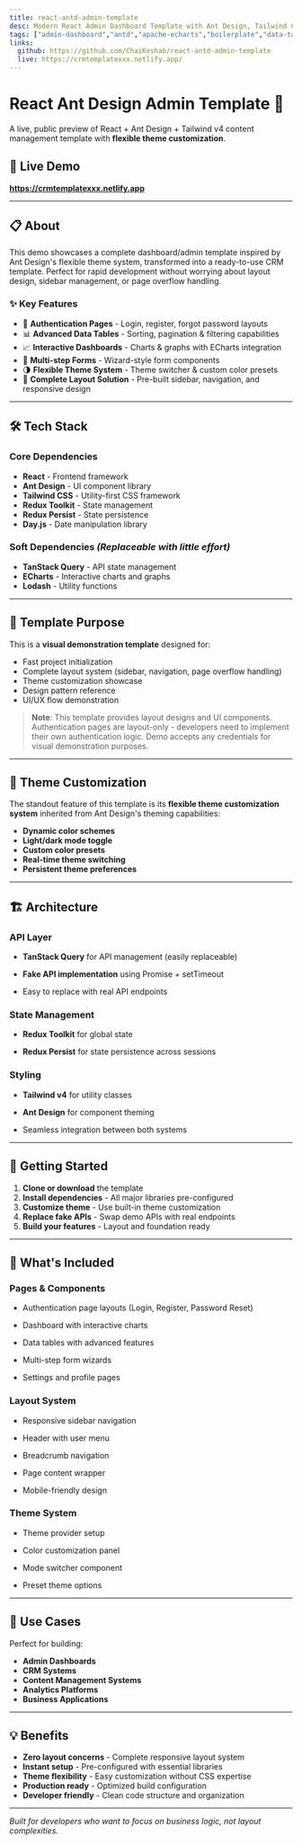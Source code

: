 ```yaml
---
title: react-antd-admin-template
desc: Modern React Admin Dashboard Template with Ant Design, Tailwind CSS & Flexible Theming System
tags: ["admin-dashboard","antd","apache-echarts","boilerplate","data-tables","multi-step-form","reactjs","redux-persist","redux-toolkit","tailwindcss-v4","theme-customization","typescript"]
links: 
  github: https://github.com/ChaiKeshab/react-antd-admin-template
  live: https://crmtemplatexxx.netlify.app/
---
```


# React Ant Design Admin Template 🚀

A live, public preview of React + Ant Design + Tailwind v4 content management template with **flexible theme customization**.

## 🔗 Live Demo

**<https://crmtemplatexxx.netlify.app>**

---

## 📋 About

This demo showcases a complete dashboard/admin template inspired by Ant Design's flexible theme system, transformed into a ready-to-use CRM template. Perfect for rapid development without worrying about layout design, sidebar management, or page overflow handling.

### ✨ Key Features

* 🔐 **Authentication Pages** - Login, register, forgot password layouts
* 📊 **Advanced Data Tables** - Sorting, pagination & filtering capabilities  
* 📈 **Interactive Dashboards** - Charts & graphs with ECharts integration
* 📝 **Multi-step Forms** - Wizard-style form components
* 🌗 **Flexible Theme System** - Theme switcher & custom color presets
* 🎨 **Complete Layout Solution** - Pre-built sidebar, navigation, and responsive design

---

## 🛠️ Tech Stack

### Core Dependencies

* **React** - Frontend framework
* **Ant Design** - UI component library
* **Tailwind CSS** - Utility-first CSS framework
* **Redux Toolkit** - State management
* **Redux Persist** - State persistence
* **Day.js** - Date manipulation library

### Soft Dependencies *(Replaceable with little effort)*

* **TanStack Query** - API state management
* **ECharts** - Interactive charts and graphs
* **Lodash** - Utility functions

---

## 🎯 Template Purpose

This is a **visual demonstration template** designed for:

* Fast project initialization
* Complete layout system (sidebar, navigation, page overflow handling)
* Theme customization showcase
* Design pattern reference
* UI/UX flow demonstration

> **Note**: This template provides layout designs and UI components. Authentication pages are layout-only - developers need to implement their own authentication logic. Demo accepts any credentials for visual demonstration purposes.

---

## 🎨 Theme Customization

The standout feature of this template is its **flexible theme customization system** inherited from Ant Design's theming capabilities:

* **Dynamic color schemes**
* **Light/dark mode toggle**
* **Custom color presets**
* **Real-time theme switching**
* **Persistent theme preferences**

---

## 🏗️ Architecture

### API Layer

* **TanStack Query** for API management (easily replaceable)

* **Fake API implementation** using Promise + setTimeout
* Easy to replace with real API endpoints

### State Management  

* **Redux Toolkit** for global state

* **Redux Persist** for state persistence across sessions

### Styling

* **Tailwind v4** for utility classes

* **Ant Design** for component theming
* Seamless integration between both systems

---

## 🚀 Getting Started

1. **Clone or download** the template
2. **Install dependencies** - All major libraries pre-configured
3. **Customize theme** - Use built-in theme customization
4. **Replace fake APIs** - Swap demo APIs with real endpoints
5. **Build your features** - Layout and foundation ready

---

## 📁 What's Included

### Pages & Components

* Authentication page layouts (Login, Register, Password Reset)

* Dashboard with interactive charts
* Data tables with advanced features
* Multi-step form wizards
* Settings and profile pages

### Layout System

* Responsive sidebar navigation

* Header with user menu
* Breadcrumb navigation
* Page content wrapper
* Mobile-friendly design

### Theme System

* Theme provider setup

* Color customization panel
* Mode switcher component
* Preset theme options

---

## 🎯 Use Cases

Perfect for building:

* **Admin Dashboards**
* **CRM Systems**
* **Content Management Systems**
* **Analytics Platforms**
* **Business Applications**

---

## 💡 Benefits

* **Zero layout concerns** - Complete responsive layout system
* **Instant setup** - Pre-configured with essential libraries  
* **Theme flexibility** - Easy customization without CSS expertise
* **Production ready** - Optimized build configuration
* **Developer friendly** - Clean code structure and organization

---

*Built for developers who want to focus on business logic, not layout complexities.*
